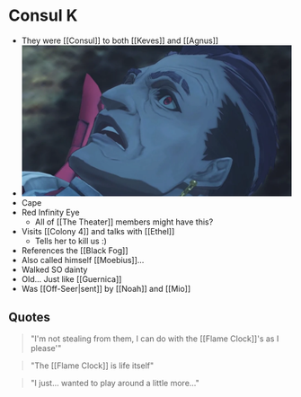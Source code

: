 # Consul K

- They were [[Consul]] to both [[Keves]] and [[Agnus]]
- ![This Guy](https://raw.githubusercontent.com/NardoDragon/NardoNotes/main/content/assets/Consul%20K.png)
- Cape
- Red Infinity Eye
	- All of [[The Theater]] members might have this?
- Visits [[Colony 4]] and talks with [[Ethel]]
	- Tells her to kill us :)
- References the [[Black Fog]]
- Also called himself [[Moebius]]...
- Walked SO dainty
- Old... Just like [[Guernica]]
- Was [[Off-Seer|sent]] by [[Noah]] and [[Mio]] 

## Quotes
> "I'm not stealing from them, I can do with the [[Flame Clock]]'s as I please'"

> "The [[Flame Clock]] is life itself"

> "I just... wanted to play around a little more..."